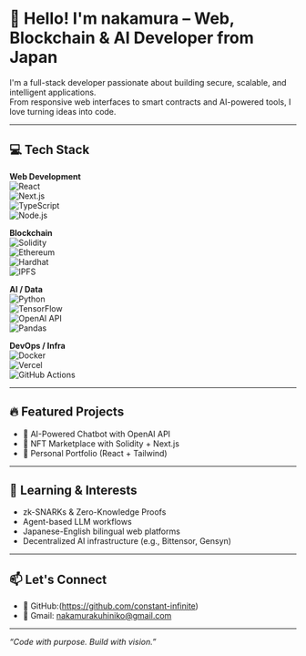 # 👋 Hello! I'm nakamura – Web, Blockchain & AI Developer from Japan

I'm a full-stack developer passionate about building secure, scalable, and intelligent applications.  
From responsive web interfaces to smart contracts and AI-powered tools, I love turning ideas into code.

---

## 💻 Tech Stack

**Web Development**  
![React](https://img.shields.io/badge/-React-61DAFB?logo=react&logoColor=white&style=flat)  
![Next.js](https://img.shields.io/badge/-Next.js-000000?logo=next.js&logoColor=white&style=flat)  
![TypeScript](https://img.shields.io/badge/-TypeScript-3178C6?logo=typescript&logoColor=white&style=flat)  
![Node.js](https://img.shields.io/badge/-Node.js-339933?logo=node.js&logoColor=white&style=flat)  

**Blockchain**  
![Solidity](https://img.shields.io/badge/-Solidity-363636?logo=solidity&logoColor=white&style=flat)  
![Ethereum](https://img.shields.io/badge/-Ethereum-3C3C3D?logo=ethereum&logoColor=white&style=flat)  
![Hardhat](https://img.shields.io/badge/-Hardhat-F1C40F?style=flat&logo=ethereum&logoColor=black)  
![IPFS](https://img.shields.io/badge/-IPFS-65C2CB?logo=ipfs&logoColor=white&style=flat)

**AI / Data**  
![Python](https://img.shields.io/badge/-Python-3776AB?logo=python&logoColor=white&style=flat)  
![TensorFlow](https://img.shields.io/badge/-TensorFlow-FF6F00?logo=tensorflow&logoColor=white&style=flat)  
![OpenAI API](https://img.shields.io/badge/-OpenAI-412991?logo=openai&logoColor=white&style=flat)  
![Pandas](https://img.shields.io/badge/-Pandas-150458?logo=pandas&logoColor=white&style=flat)

**DevOps / Infra**  
![Docker](https://img.shields.io/badge/-Docker-2496ED?logo=docker&logoColor=white&style=flat)  
![Vercel](https://img.shields.io/badge/-Vercel-000000?logo=vercel&logoColor=white&style=flat)  
![GitHub Actions](https://img.shields.io/badge/-GitHub%20Actions-2088FF?logo=githubactions&logoColor=white&style=flat)

---

## 🔥 Featured Projects

- 🎯 AI-Powered Chatbot with OpenAI API
- 💎 NFT Marketplace with Solidity + Next.js
- 🧠 Personal Portfolio (React + Tailwind)

---

## 🧠 Learning & Interests

- zk-SNARKs & Zero-Knowledge Proofs  
- Agent-based LLM workflows  
- Japanese-English bilingual web platforms  
- Decentralized AI infrastructure (e.g., Bittensor, Gensyn)

---

## 📫 Let's Connect

- 🐙 GitHub:(https://github.com/constant-infinite)
- 📨 Gmail: nakamurakuhiniko@gmail.com

---

_“Code with purpose. Build with vision.”_
